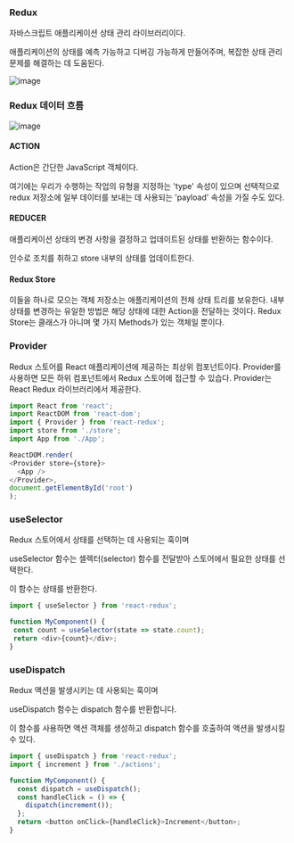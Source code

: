 ### Redux

자바스크립트 애플리케이션 상태 관리 라이브러리이다.

애플리케이션의 상태를 예측 가능하고 디버깅 가능하게 만들어주며, 복잡한 상태 관리 문제를 해결하는 데 도움된다.

![image](https://user-images.githubusercontent.com/70560755/232972620-a0121399-cd7e-4f4f-98bc-1a6b2561b9cd.png)


### Redux 데이터 흐름

![image](https://user-images.githubusercontent.com/70560755/232973290-c691f574-6f0c-48aa-a2f4-7f847b9628d7.png)


#### ACTION

Action은 간단한 JavaScript 객체이다. 

여기에는 우리가 수행하는 작업의 유형을 지정하는 'type' 속성이 있으며 선택적으로 redux 저장소에 일부 데이터를 보내는 데 사용되는 'payload' 속성을 가질 수도 있다.

#### REDUCER

애플리케이션 상태의 변경 사항을 결정하고 업데이트된 상태를 반환하는 함수이다.

인수로 조치를 취하고 store 내부의 상태를 업데이트한다.

#### Redux Store

이들을 하나로 모으는 객체 저장소는 애플리케이션의 전체 상태 트리를 보유한다.
내부 상태를 변경하는 유일한 방법은 해당 상태에 대한 Action을 전달하는 것이다.
Redux Store는 클래스가 아니며 몇 가지 Methods가 있는 객체일 뿐이다.


### Provider
  Redux 스토어를 React 애플리케이션에 제공하는 최상위 컴포넌트이다. 
  Provider를 사용하면 모든 하위 컴포넌트에서 Redux 스토어에 접근할 수 있습다. Provider는 React Redux 라이브러리에서 제공한다.
  
  ``` javascript
  import React from 'react';
import ReactDOM from 'react-dom';
import { Provider } from 'react-redux';
import store from './store';
import App from './App';

ReactDOM.render(
  <Provider store={store}>
    <App />
  </Provider>,
  document.getElementById('root')
);
  ```
  
  
### useSelector
 Redux 스토어에서 상태를 선택하는 데 사용되는 훅이며 
 
 useSelector 함수는 셀렉터(selector) 함수를 전달받아 스토어에서 필요한 상태를 선택한다. 
 
 이 함수는 상태를 반환한다.
 
 ``` javascript
 import { useSelector } from 'react-redux';

function MyComponent() {
  const count = useSelector(state => state.count);
  return <div>{count}</div>;
}
 ```
 
 
### useDispatch

Redux 액션을 발생시키는 데 사용되는 훅이며

useDispatch 함수는 dispatch 함수를 반환합니다. 

이 함수를 사용하면 액션 객체를 생성하고 dispatch 함수를 호출하여 액션을 발생시킬 수 있다.

``` javascript
import { useDispatch } from 'react-redux';
import { increment } from './actions';

function MyComponent() {
  const dispatch = useDispatch();
  const handleClick = () => {
    dispatch(increment());
  };
  return <button onClick={handleClick}>Increment</button>;
}
```
